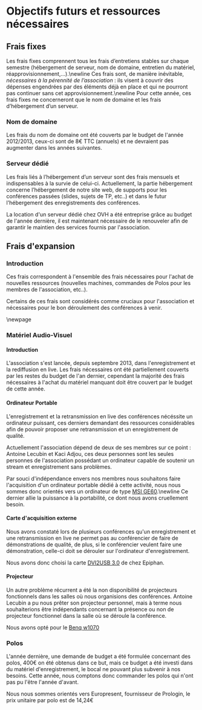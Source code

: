 # Objectifs futurs et ressources nécessaires

## Frais fixes

Les frais fixes comprennent tous les frais d’entretiens stables sur
chaque semestre (hébergement de serveur, nom de domaine, entretien du
matériel, réapprovisionnement,...).\newline Ces frais sont, de manière
inévitable, *nécessaires à la pérennité de l’association* : ils visent à
couvrir des dépenses engendrées par des éléments déjà en place et qui ne
pourront pas continuer sans cet approvisionnement.\newline Pour cette
année, ces frais fixes ne concerneront que le nom de domaine et les
frais d’hébergement d’un serveur.

### Nom de domaine

Les frais du nom de domaine ont été couverts par le budget de l'année
2012/2013, ceux-ci sont de 8€ TTC (annuels) et ne devraient pas
augmenter dans les années suivantes.

### Serveur dédié

Les frais liés à l’hébergement d’un serveur sont des frais mensuels et
indispensables à la survie de celui-ci. Actuellement, la partie
hébergement concerne l’hébergement de notre site web, de supports pour
les conférences passées (slides, sujets de TP, etc..) et dans le futur
l'hébergement des enregistrements des conférences.

La location d'un serveur dédié chez OVH a été entreprise grâce au budget de
l'année dernière, il est maintenant nécessaire de le renouveler afin de garantir
le maintien des services fournis par l'association.

## Frais d'expansion

### Introduction

Ces frais correspondent à l'ensemble des frais nécessaires pour l'achat
de nouvelles ressources (nouvelles machines, commandes de Polos pour les
membres de l'association, etc..).

Certains de ces frais sont considérés comme cruciaux pour l'association
et nécessaires pour le bon déroulement des conférences à venir.

\newpage

### Matériel Audio-Visuel

#### Introduction

L'association s'est lancée, depuis septembre 2013, dans l'enregistrement
et la rediffusion en live.  Les frais nécessaires ont
été partiellement couverts par les restes du budget de l'an dernier,
cependant la majorité des frais nécessaires à l'achat du matériel
manquant doit être couvert par le budget de cette année.

#### Ordinateur Portable

L'enregistrement et la retransmission en live des conférences nécéssite
un ordinateur puissant, ces derniers demandant des ressources
considérables afin de pouvoir proposer une retransmission et un
enregistrement de qualité.

Actuellement l'association dépend de deux de ses membres sur ce point :
Antoine Lecubin et Kaci Adjou, ces deux personnes sont les seules
personnes de l'association possédant un ordinateur capable de soutenir
un stream et enregistrement sans problèmes.

Par souci d'indépendance envers nos membres nous souhaitons faire
l'acquisition d'un ordinateur portable dédié à cette activité, nous nous
sommes donc orientés vers un ordinateur de type [MSI
GE60](http://www.materiel.net/ordinateur-portable/msi-ge60-2oe-009fr-90917.html).\newline
Ce dernier allie la puissance à la portabilité, ce dont nous avons
cruellement besoin.

#### Carte d'acquisition externe

Nous avons constaté lors de plusieurs conférences qu'un enregistrement
et une retransmission en live ne permet pas au conférencier de faire de
démonstrations de qualité, de plus, si le conférencier veulent faire une
démonstration, celle-ci doit se dérouler sur l'ordinateur
d'enregistrement.

Nous avons donc choisi la carte [DVI2USB
3.0](http://www.epiphan.com/products/frame-grabbers/dvi2usb-3-0/) de
chez Epiphan.

#### Projecteur

Un autre problème récurrent a été la non disponibilité de projecteurs
fonctionnels dans les salles où nous organisions des conférences.
Antoine Lecubin a pu nous prêter son projecteur personnel,
mais à terme nous souhaiterions être indépendants concernant la présence
ou non de projecteur fonctionnel dans la salle où se déroule la
conférence.

Nous avons opté pour le [Benq
w1070](http://www.grosbill.com/4-benq_w1070_-189337-tv_video-home_cinema_projecteur?utm_source=shopping&utm_medium=cpc&utm_campaign=189337-video%20projecteur&utm_content=)

### Polos

L'année dernière, une demande de budget a été formulée concernant des polos,
400€ on été obtenus dans ce but, mais ce budget a été investi dans du matériel
d'enregistrement, le bocal ne pouvant plus subvenir à nos besoins. Cette année,
nous comptons donc commander les polos qui n'ont pas pu l'être l'année d'avant.

Nous nous sommes orientés vers Europresent, fournisseur de Prologin, le
prix unitaire par polo est de 14,24€
